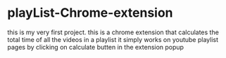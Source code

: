 # playList-Chrome-extension
this is my very first project.
this is a chrome extension that calculates the total time of all the videos in a playlist
it simply works on youtube playlist pages by clicking on calculate butten in the extension popup
